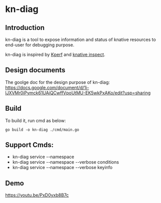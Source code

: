 # kn-diag

## Introduction

kn-diag is a tool to expose information and status of knative resources to end-user for debugging purpose. 

kn-diag is inspired by [Kperf](https://github.com/zhanggbj/kperf) and [knative inspect](https://github.com/nimakaviani/knative-inspect).  

## Design documents

The goolge doc for the design purpose of kn-diag: 
https://docs.google.com/document/d/1i-lJXVMr0iPymck61UAiQCwffVpoUtMU-EK5wkPxAKo/edit?usp=sharing

## Build
To build it,  run cmd as below:

```
go build -o kn-diag ./cmd/main.go
```

## Support Cmds:
* kn-diag service <ksvc-name> --namespace <namespace-name>
* kn-diag service <ksvc-name> --namespace <namespace-name> --verbose conditions
* kn-diag service <ksvc-name> --namespace <namespace-name> --verbose keyinfo
  
## Demo
https://youtu.be/PxD0yxb8B7c


